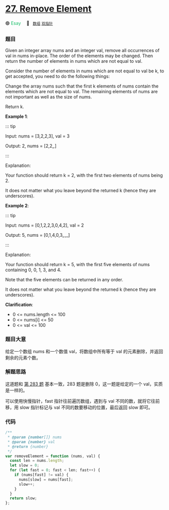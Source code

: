 # [27. Remove Element](https://leetcode.com/problems/remove-element/)

🟢 <font color=#15bd66>Esay</font>&emsp; 🔖&ensp; [`数组`](../solution/array.md) [`双指针`](../solution/two-pointers.md)

### 题目

Given an integer array nums and an integer val, remove all occurrences of val in nums in-place. The order of the elements may be changed. Then return the number of elements in nums which are not equal to val.

Consider the number of elements in nums which are not equal to val be k, to get accepted, you need to do the following things:

Change the array nums such that the first k elements of nums contain the elements which are not equal to val. The remaining elements of nums are not important as well as the size of nums.

Return k.

**Example 1**:

::: tip

Input: nums = [3,2,2,3], val = 3

Output: 2, nums = [2,2,_,_]

:::

Explanation:

Your function should return k = 2, with the first two elements of nums being 2.

It does not matter what you leave beyond the returned k (hence they are underscores).

**Example 2**:

::: tip

Input: nums = [0,1,2,2,3,0,4,2], val = 2

Output: 5, nums = [0,1,4,0,3,_,_,_]

:::

Explanation:

Your function should return k = 5, with the first five elements of nums containing 0, 0, 1, 3, and 4.

Note that the five elements can be returned in any order.

It does not matter what you leave beyond the returned k (hence they are underscores).

**Clarification**:

- 0 <= nums.length <= 100
- 0 <= nums[i] <= 50
- 0 <= val <= 100

### 题目大意

给定一个数组 nums 和一个数值 val，将数组中所有等于 val 的元素删除，并返回剩余的元素个数。

### 解题思路

这道题和 [第 283 题](./0283.md) 基本一致，283 题是删除 0，这一题是给定的一个 val，实质是一样的。

可以使用快慢指针，fast 指针往前遍历数组，遇到与 val 不同的数，就将它往前移，用 slow 指针标记与 val 不同的数要移动的位置，最后返回 slow 即可。

### 代码

```javascript
/**
 * @param {number[]} nums
 * @param {number} val
 * @return {number}
 */
var removeElement = function (nums, val) {
  const len = nums.length;
  let slow = 0;
  for (let fast = 0; fast < len; fast++) {
    if (nums[fast] != val) {
      nums[slow] = nums[fast];
      slow++;
    }
  }
  return slow;
};
```
